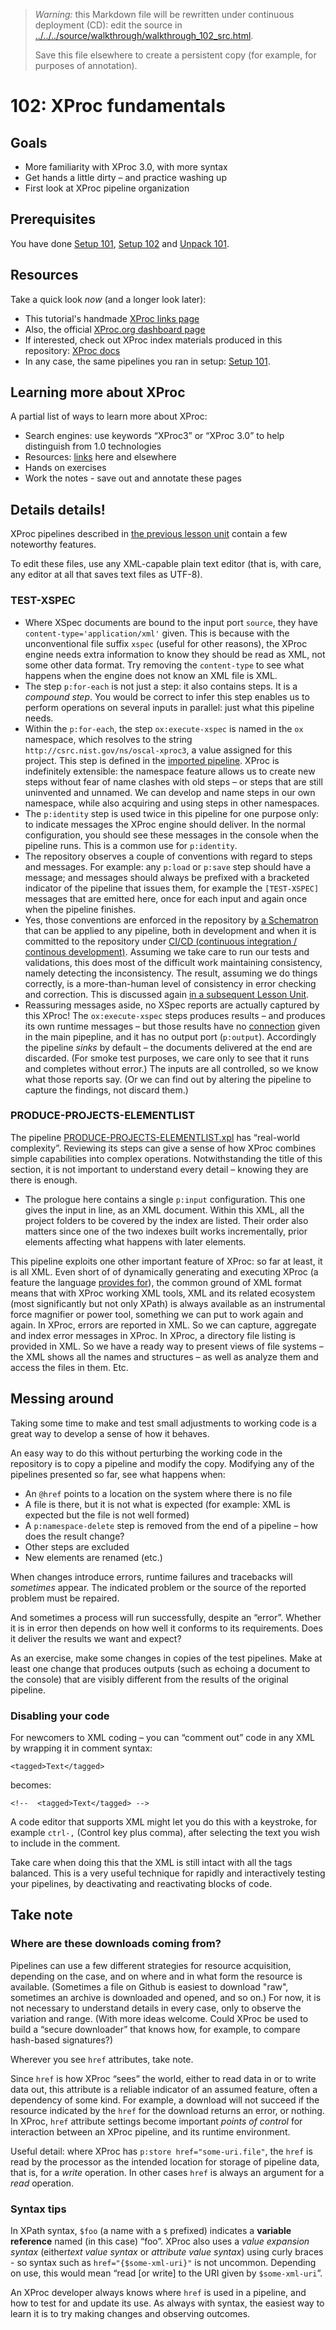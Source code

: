 

> *Warning:* this Markdown file will be rewritten under continuous deployment (CD): edit the source in [../../../source/walkthrough/walkthrough_102_src.html](../../../source/walkthrough/walkthrough_102_src.html).
> 
> Save this file elsewhere to create a persistent copy (for example, for purposes of annotation).

# 102: XProc fundamentals

## Goals

* More familiarity with XProc 3.0, with more syntax
* Get hands a little dirty – and practice washing up
* First look at XProc pipeline organization

## Prerequisites

You have done [Setup 101](../acquire/acquire_101.md), [Setup 102](../acquire/acquire_101.md) and [Unpack 101](walkthrough_101.md).

## Resources

Take a quick look *now* (and a longer look later):

* This tutorial's handmade [XProc links page](../../xproc-links.md)
* Also, the official [XProc.org dashboard page](https://xproc.org)
* If interested, check out XProc index materials produced in this repository: [XProc docs](../../../projects/xproc-doc/readme.md)
* In any case, the same pipelines you ran in setup: [Setup 101](../acquire/acquire_101.md).

## Learning more about XProc

A partial list of ways to learn more about XProc:

* Search engines: use keywords &ldquo;XProc3&rdquo; or &ldquo;XProc 3.0&rdquo; to help distinguish from 1.0 technologies
* Resources: [links](../../xproc-links.md) here and elsewhere
* Hands on exercises
* Work the notes - save out and annotate these pages

## Details details!

XProc pipelines described in [the previous lesson unit](walkthrough_101.md) contain a few noteworthy features.

 To edit these files, use any XML-capable plain text editor (that is, with care, any editor at all that saves text files as UTF-8).

### TEST-XSPEC

* Where XSpec documents are bound to the input port `source`, they have `content-type='application/xml'` given. This is because with the unconventional file suffix `xspec` (useful for other reasons), the XProc engine needs extra information to know they should be read as XML, not some other data format. Try removing the `content-type` to see what happens when the engine does not know an XML file is XML.
* The step `p:for-each` is not just a step: it also contains steps. It is a *compound step*. You would be correct to infer this step enables us to perform operations on several inputs in parallel: just what this pipeline needs.
* Within the `p:for-each`, the step `ox:execute-xspec` is named in the `ox` namespace, which resolves to the string `http://csrc.nist.gov/ns/oscal-xproc3`, a value assigned for this project. This step is defined in the [imported pipeline](../../../xspec/xspec-execute.xpl). XProc is indefinitely extensible: the namespace feature allows us to create new steps without fear of name clashes with old steps – or steps that are still uninvented and unnamed. We can develop and name steps in our own namespace, while also acquiring and using steps in other namespaces.
* The `p:identity` step is used twice in this pipeline for one purpose only: to indicate messages the XProc engine should deliver. In the normal configuration, you should see these messages in the console when the pipeline runs. This is a common use for `p:identity`.
* The repository observes a couple of conventions with regard to steps and messages. For example: any `p:load` or `p:save` step should have a message; and messages should always be prefixed with a bracketed indicator of the pipeline that issues them, for example the `[TEST-XSPEC]` messages that are emitted here, once for each input and again once when the pipeline finishes.
* Yes, those conventions are enforced in the repository by [a Schematron](../../../testing/xproc3-house-rules.sch) that can be applied to any pipeline, both in development and when it is committed to the repository under [CI/CD (continuous integration / continous                      development)](walkthrough_301.md). Assuming we take care to run our tests and validations, this does most of the difficult work maintaining consistency, namely detecting the inconsistency. The result, assuming we do things correctly, is a more-than-human level of consistency in error checking and correction. This is discussed again [in a subsequent                      Lesson Unit](../courseware/courseware_101.md).
* Reassuring messages aside, no XSpec reports are actually captured by this XProc! The `ox:execute-xspec` steps produces results – and produces its own runtime messages – but those results have no [connection](https://spec.xproc.org/3.0/xproc/#connections) given in the main pipepline, and it has no output port (`p:output`). Accordingly the pipeline *sinks* by default – the documents delivered at the end are discarded. (For smoke test purposes, we care only to see that it runs and completes without error.) The inputs are all controlled, so we know what those reports say. (Or we can find out by altering the pipeline to capture the findings, not discard them.)

### PRODUCE-PROJECTS-ELEMENTLIST

The pipeline [PRODUCE-PROJECTS-ELEMENTLIST.xpl](../../PRODUCE-PROJECTS-ELEMENTLIST.xpl) has &ldquo;real-world complexity&rdquo;. Reviewing its steps can give a sense of how XProc combines simple capabilities into complex operations. Notwithstanding the title of this section, it is not important to understand every detail – knowing they are there is enough.

* The prologue here contains a single `p:input` configuration. This one gives the input in line, as an XML document. Within this XML, all the project folders to be covered by the index are listed. Their order also matters since one of the two indexes built works incrementally, prior elements affecting what happens with later elements.

This pipeline exploits one other important feature of XProc: so far at least, it is all XML. Even short of of dynamically generating and executing XProc (a feature the language [provides for](https://spec.xproc.org/lastcall-2024-08/head/run/)), the common ground of XML format means that with XProc working XML tools, XML and its related ecosystem (most significantly but not only XPath) is always available as an instrumental force magnifier or power tool, something we can put to work again and again. In XProc, errors are reported in XML. So we can capture, aggregate and index error messages in XProc. In XProc, a directory file listing is provided in XML. So we have a ready way to present views of file systems – the XML shows all the names and structures – as well as analyze them and access the files in them. Etc.

## Messing around

Taking some time to make and test small adjustments to working code is a great way to develop a sense of how it behaves.

An easy way to do this without perturbing the working code in the repository is to copy a pipeline and modify the copy. Modifying any of the pipelines presented so far, see what happens when:

* An `@href` points to a location on the system where there is no file
* A file is there, but it is not what is expected (for example: XML is expected but the file is not well formed)
* A `p:namespace-delete` step is removed from the end of a pipeline – how does the result change?
* Other steps are excluded
* New elements are renamed (etc.)

When changes introduce errors, runtime failures and tracebacks will *sometimes* appear. The indicated problem or the source of the reported problem must be repaired.

And sometimes a process will run successfully, despite an &ldquo;error&rdquo;. Whether it is in error then depends on how well it conforms to its requirements. Does it deliver the results we want and expect?

As an exercise, make some changes in copies of the test pipelines. Make at least one change that produces outputs (such as echoing a document to the console) that are visibly different from the results of the original pipeline.

### Disabling your code

For newcomers to XML coding – you can &ldquo;comment out&rdquo; code in any XML by wrapping it in comment syntax:

```
<tagged>Text</tagged>
```

becomes:

```
<!--  <tagged>Text</tagged> -->
```

A code editor that supports XML might let you do this with a keystroke, for example `ctrl-,` (Control key plus comma), after selecting the text you wish to include in the comment.

Take care when doing this that the XML is still intact with all the tags balanced. This is a very useful technique for rapidly and interactively testing your pipelines, by deactivating and reactivating blocks of code.

## Take note

### Where are these downloads coming from?

Pipelines can use a few different strategies for resource acquisition, depending on the case, and on where and in what form the resource is available. (Sometimes a file on Github is easiest to download "raw", sometimes an archive is downloaded and opened, and so on.) For now, it is not necessary to understand details in every case, only to observe the variation and range. (With more ideas welcome. Could XProc be used to build a &ldquo;secure downloader&rdquo; that knows how, for example, to compare hash-based signatures?)

Wherever you see `href` attributes, take note.

Since `href` is how XProc &ldquo;sees&rdquo; the world, either to read data in or to write data out, this attribute is a reliable indicator of an assumed feature, often a dependency of some kind. For example, a download will not succeed if the resource indicated by the `href` for the download returns an error, or nothing. In XProc, `href` attribute settings become important *points of control* for interaction between an XProc pipeline, and its runtime environment.

Useful detail: where XProc has `p:store href="some-uri.file"`, the `href` is read by the processor as the intended location for storage of pipeline data, that is, for a *write* operation. In other cases `href` is always an argument for a *read* operation.

### Syntax tips

In XPath syntax, `$foo` (a name with a `$` prefixed) indicates a **variable reference** named (in this case) &ldquo;foo&rdquo;. XProc also uses a *value expansion syntax* (either*text value syntax* or *attribute value syntax*) using curly braces - so syntax such as `href="{$some-xml-uri}"` is not uncommon. Depending on use, this would mean &ldquo;read [or write] to the URI given by `$some-xml-uri`&rdquo;.

An XProc developer always knows where `href` is used in a pipeline, and how to test for and update its use. As always with syntax, the easiest way to learn it is to try making changes and observing outcomes.
